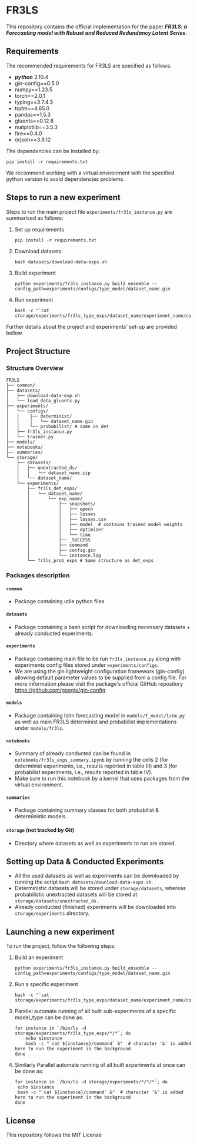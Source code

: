 # FR3LS

This repository contains the official implementation for the paper _**FR3LS: a Forecasting model with Robust and
Reduced Redundancy Latent Series**_.

## Requirements

The recommended requirements for FR3LS are specified as follows:

- _**python**_ 3.10.4
- gin-config==0.5.0
- numpy==1.23.5
- torch==2.0.1
- typing==3.7.4.3
- tqdm==4.65.0
- pandas==1.5.3
- gluonts==0.12.8
- matplotlib==3.5.3
- fire==0.4.0
- orjson==3.8.12

The dependencies can be installed by:
   ```shell script
   pip install -r requirements.txt
   ```
We recommend working with a virtual environment with the specified python version to avoid dependencies problems. <br/>

## Steps to run a new experiment
Steps to run the main project file `experiments/fr3ls_instance.py` are summarised as follows:
1. Set up requirements 
    ```shell script
    pip install -r requirements.txt
    ```
2. Download datasets
    ```shell script
    bash datasets/download-data-exps.sh
    ```
3. Build experiment
    ```shell script
    python experiments/fr3ls_instance.py build_ensemble --config_path=experiments/configs/type_model/dataset_name.gin
    ```
4. Run experiment
    ```shell script
    bash -c "`cat storage/experiments/fr3ls_type_exps/dataset_name/experiment_name/command`"
    ```

Further details about the project and experiments' set-up are provided bellow.

## Project Structure
### Structure Overview
```
FR3LS
├── common/
├── datasets/
│   ├── download-data-exp.sh
│   └── load_data_gluonts.py
├── experiments/
│   └── configs/
│   │    ├── determinist/
│   │    │   └── dataset_name.gin
│   │    └── probabilist/ # same as det
│   ├── fr3ls_instance.py
│   └── trainer.py
├── models/
├── notebooks/
├── summaries/
└── storage/
    ├── datasets/
    │   ├── unextracted_ds/
    │   │   └── dataset_name.zip
    │   └── dataset_name/
    └── experiments/
        ├── fr3ls_det_exps/
        │   └── dataset_name/
        │       └── exp_name/
        │           ├── snapshots/
        │           │   ├── epoch
        │           │   ├── losses
        │           │   ├── losses.csv
        │           │   ├── model  # contains trained model weights
        │           │   ├── optimizer
        │           │   └── time
        │           ├── _SUCCESS
        │           ├── command
        │           ├── config.gin
        │           └── instance.log
        └── fr3ls_prob_exps # Same structure as det_exps
```

### Packages description
#### `common`
- Package containing utile python files

#### `datasets`
- Package containing a bash script for downloading necessary datasets + already conducted experiments.  

#### `experiments`
- Package containing main file to be run `fr3ls_instance.py` along with experiments config files stored under `experiments/configs`.<br/>
- We are using the gin lightweight configuration framework (gin-config) allowing default parameter values to be supplied from a config file. For more information please visit the package's official GitHub repository https://github.com/google/gin-config.

#### `models`
- Package containing lstm forecasting model in `models/f_model/lstm.py` as well as main FR3LS determinist and probabilist implementations under `models/fr3ls`.

#### `notebooks`
- Summary of already conducted can be found in `notebooks/fr3ls_exps_summary.ipynb` by running the cells 2 (for determinist experiments, i.e., results reported in table III) and 3 (for probabilist experiments, i.e., results reported in table IV).
- Make sure to run this notebook by a kernel that uses packages from the virtual environment.

#### `summaries`
- Package containing summary classes for both probabilist & deterministic models.

#### `storage` (not tracked by Git)
- Directory where datasets as well as experiments to run are stored.

## Setting up Data & Conducted Experiments
- All the used datasets as well as experiments can be downloaded by running the script `bash datasets/download-data-exps.sh`. <br/>
- Deterministic datasets will be stored under `storage/datasets`, whereas probabilistic unextracted datasets will be stored at `storage/datasets/unextracted_ds` .<br/>
- Already conducted (finished) experiments will be downloaded into `storage/experiments` directory.

## Launching a new experiment

To run the project, follow the following steps:


1. Build an experiment
   ```shell script
   python experiments/fr3ls_instance.py build_ensemble --config_path=experiments/configs/type_model/dataset_name.gin
   ```
   
2. Run a specific experiment
   ```shell script
   bash -c "`cat storage/experiments/fr3ls_type_exps/dataset_name/experiment_name/command`"
   ```
   
3. Parallel automate running of all built sub-experiments of a specific model_type can be done as:
   ```shell script
   for instance in `/bin/ls -d storage/experiments/fr3ls_type_exps/*/*`; do 
       echo $instance
       bash -c "`cat ${instance}/command` &"  # character '&' is added here to run the experiment in the background
   done
   ```

4. Similarly Parallel automate running of all built experiments at once can be done as:   
   ```shell script
   for instance in `/bin/ls -d storage/experiments/*/*/*`; do 
    echo $instance
    bash -c "`cat ${instance}/command` &"  # character '&' is added here to run the experiment in the background  
   done
   ```

## License
This repository follows the MIT License
